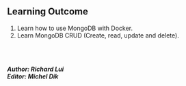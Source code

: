 <br/>

## Learning Outcome

1. Learn how to use MongoDB with Docker.
2. Learn MongoDB CRUD (Create, read, update and delete).

<br/><br/>

_**Author: Richard Lui**_ 
<br/>
_**Editor: Michel Dik**_

<br/>
